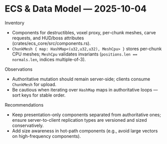 # ECS & Data Model — 2025-10-04

Inventory
- Components for destructibles, voxel proxy, per-chunk meshes, carve requests, and HUD/boss attributes (crates/ecs_core/src/components.rs).
- `ChunkMesh { map: HashMap<(u32,u32,u32), MeshCpu> }` stores per-chunk CPU meshes; `MeshCpu` validates invariants (`positions.len == normals.len`, indices multiple-of-3).

Observations
- Authoritative mutation should remain server-side; clients consume `ChunkMesh` for upload.
- Be cautious when iterating over `HashMap` maps in authoritative loops — sort keys for stable order.

Recommendations
- Keep presentation-only components separated from authoritative ones; ensure server-to-client replication types are versioned and sized conservatively.
- Add size awareness in hot-path components (e.g., avoid large vectors on high-frequency components).

